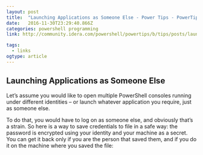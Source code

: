 ```yaml
---
layout: post
title:  "Launching Applications as Someone Else - Power Tips - PowerTips - IDERA Community"
date:   2016-11-30T23:29:40.866Z
categories: powershell programming
link: http://community.idera.com/powershell/powertips/b/tips/posts/launching-applications-as-someone-else

tags:
  - links
ogtype: article
---
```


## Launching Applications as Someone Else

Let’s assume you would like to open multiple PowerShell consoles running under different identities – or launch whatever application you require, just as someone else.

To do that, you would have to log on as someone else, and obviously that’s a strain. So here is a way to save credentials to file in a safe way: the password is encrypted using your identity and your machine as a secret. You can get it back only if you are the person that saved them, and if you do it on the machine where you saved the file:
